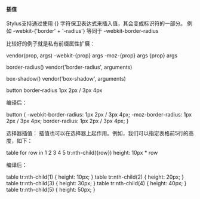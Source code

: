 #### 插值

Stylus支持通过使用 {} 字符保卫表达式来插入值，其会变成标识符的一部分。
例如 -webkit-{'border' + '-radius'} 等同于
-webkit-border-radius

比较好的例子就是私有前缀属性扩展：

vendor(prop, args)
  -webkit-{prop} args
  -moz-{prop} args
  {prop} args

border-radius()
  vendor('border-radius', arguments)

box-shadow()
  vendor('box-shadow', arguments)

button
  border-radius 1px 2px / 3px 4px

编译后：

button {
  -webkit-border-radius: 1px 2px / 3px 4px;
  -moz-border-radius: 1px 2px / 3px 4px;
  border-radius: 1px 2px / 3px 4px;
}

选择器插值：
插值也可以在选择器上起作用。例如，我们可以指定表格前5行的高度，如下：

table
  for row in 1 2 3 4 5
    tr:nth-child({row})
      height: 10px * row

编译后：

table tr:nth-child(1) {
  height: 10px;
}
table tr:nth-child(2) {
  height: 20px;
}
table tr:nth-child(3) {
  height: 30px;
}
table tr:nth-child(4) {
  height: 40px;
}
table tr:nth-child(5) {
  height: 50px;
}